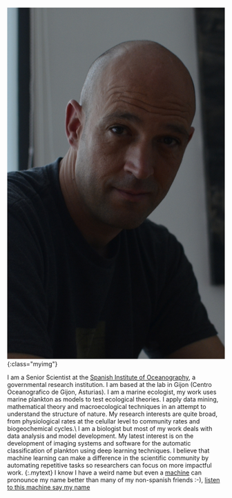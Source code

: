 
![Angel Lopez-Urrutia](/assets/lopezurrutia.jpg){:class="myimg"}

I am a Senior Scientist at the [Spanish Institute of Oceanography](http://www.ieo.es/es/web/gijon), a governmental research institution. I am based at the lab in Gijon (Centro Oceanografico de Gijon, Asturias). I am a marine ecologist, my work uses marine plankton as models to test ecological theories. I apply data mining, mathematical theory and macroecological techniques in an attempt to understand the structure of nature. My research interests are quite broad, from physiological rates at the celullar level to community rates and biogeochemical cycles.\\
I am a biologist but most of my work deals with data analysis and model development. My latest interest is on the development of imaging systems and software for the automatic classification of plankton using deep learning techniques. I believe that machine learning can make a difference in the scientific community by automating repetitive tasks so researchers can focus on more impactful work.
{:.mytext}
I know I have a weird name but even a [machine](http://festvox.org/voicedemos.html) can pronounce my name better than many of my non-spanish friends :-), [listen to this machine say my name](/assets/Angel.wav)
